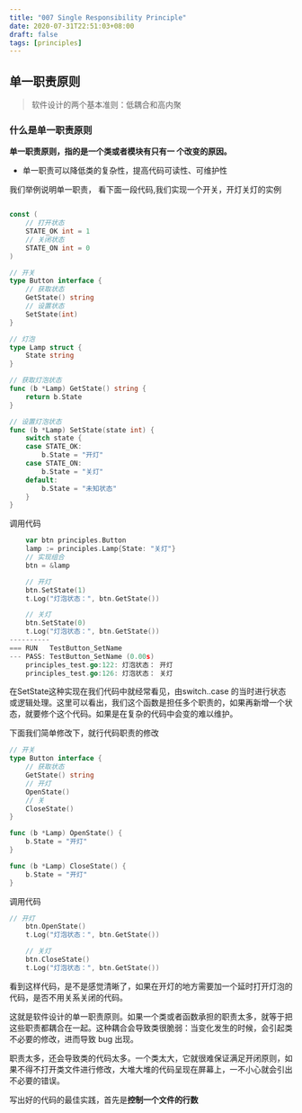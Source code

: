 ```yaml
---
title: "007 Single Responsibility Principle"
date: 2020-07-31T22:51:03+08:00
draft: false
tags: [principles]
---
```


## 单一职责原则

> 软件设计的两个基本准则：低耦合和高内聚

### 什么是单一职责原则

**单一职责原则，指的是一个类或者模块有只有一 个改变的原因。**

- 单一职责可以降低类的复杂性，提高代码可读性、可维护性



我们举例说明单一职责， 看下面一段代码,我们实现一个开关，开灯关灯的实例 

```go

const (
	// 打开状态
	STATE_OK int = 1
	// 关闭状态
	STATE_ON int = 0
)

// 开关
type Button interface {
	// 获取状态
	GetState() string
	// 设置状态
	SetState(int)
}

// 灯泡
type Lamp struct {
	State string
}

// 获取灯泡状态
func (b *Lamp) GetState() string {
	return b.State
}

// 设置灯泡状态
func (b *Lamp) SetState(state int) {
	switch state {
	case STATE_OK:
		b.State = "开灯"
	case STATE_ON:
		b.State = "关灯"
	default:
		b.State = "未知状态"
	}
}
```

调用代码

```go
	var btn principles.Button
	lamp := principles.Lamp{State: "关灯"}
	// 实现组合
	btn = &lamp

	// 开灯
	btn.SetState(1)
	t.Log("灯泡状态：", btn.GetState())

	// 关灯
	btn.SetState(0)
	t.Log("灯泡状态：", btn.GetState())
----------
=== RUN   TestButton_SetName
--- PASS: TestButton_SetName (0.00s)
    principles_test.go:122: 灯泡状态： 开灯
    principles_test.go:126: 灯泡状态： 关灯
```

在SetState这种实现在我们代码中就经常看见，由switch..case 的当时进行状态或逻辑处理。这里可以看出，我们这个函数是担任多个职责的，如果再新增一个状态，就要修个这个代码。如果是在复杂的代码中会变的难以维护。

下面我们简单修改下，就行代码职责的修改

```go
// 开关
type Button interface {
	// 获取状态
	GetState() string
	// 开灯
	OpenState()
	// 关
	CloseState()
}

func (b *Lamp) OpenState() {
	b.State = "开灯"
}

func (b *Lamp) CloseState() {
	b.State = "开灯"
}
```

调用代码

```go
// 开灯
	btn.OpenState()
	t.Log("灯泡状态：", btn.GetState())

	// 关灯
	btn.CloseState()
	t.Log("灯泡状态：", btn.GetState())
```

看到这样代码，是不是感觉清晰了，如果在开灯的地方需要加一个延时打开灯泡的代码，是否不用关系关闭的代码。



这就是软件设计的单一职责原则。如果一个类或者函数承担的职责太多，就等于把这些职责都耦合在一起。这种耦合会导致类很脆弱：当变化发生的时候，会引起类不必要的修改，进而导致 bug 出现。

职责太多，还会导致类的代码太多。一个类太大，它就很难保证满足开闭原则，如果不得不打开类文件进行修改，大堆大堆的代码呈现在屏幕上，一不小心就会引出不必要的错误。

写出好的代码的最佳实践，首先是**控制一个文件的行数**